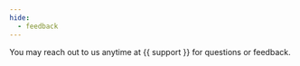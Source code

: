 ```yaml
---
hide:
  - feedback
---
```


<style>
    /* Hide secondary list in the nav bar */
    .md-nav--secondary {
        display: none;
    }
</style>

You may reach out to us anytime at {{ support }} for questions or feedback.